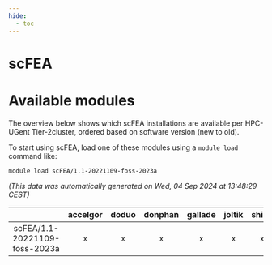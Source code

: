 ```yaml
---
hide:
  - toc
---
```


scFEA
=====

# Available modules


The overview below shows which scFEA installations are available per HPC-UGent Tier-2cluster, ordered based on software version (new to old).

To start using scFEA, load one of these modules using a `module load` command like:

```shell
module load scFEA/1.1-20221109-foss-2023a
```

*(This data was automatically generated on Wed, 04 Sep 2024 at 13:48:29 CEST)*  

| |accelgor|doduo|donphan|gallade|joltik|shinx|skitty|
| :---: | :---: | :---: | :---: | :---: | :---: | :---: | :---: |
|scFEA/1.1-20221109-foss-2023a|x|x|x|x|x|x|x|
